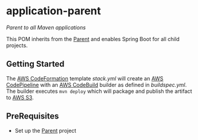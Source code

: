 # application-parent
_Parent to all Maven applications_

This POM inherits from the [Parent](https://github.com/varunmc/parent) and enables Spring Boot for all child projects.

## Getting Started
The [AWS CodeFormation](https://console.aws.amazon.com/cloudformation/home?region=us-east-1#/stack/detail?stackId=arn:aws:cloudformation:us-east-1:497513737772:stack%2FApplicationParent%2F80176970-92ea-11e7-9aeb-500c28b4b099) template _stack.yml_ will create an [AWS CodePipeline](https://console.aws.amazon.com/codepipeline/home?region=us-east-1#/view/ApplicationParent) with an [AWS CodeBuild](https://console.aws.amazon.com/codebuild/home?region=us-east-1#/projects/ApplicationParent/view) builder as defined in _buildspec.yml_. The builder executes `mvn deploy` which will package and publish the artifact to [AWS S3](https://s3.console.aws.amazon.com/s3/buckets/maven.varun.mc/mc/varun/application/parent/?region=us-east-1&tab=overview).

## PreRequisites
* Set up the [Parent](https://github.com/varunmc/parent) project
